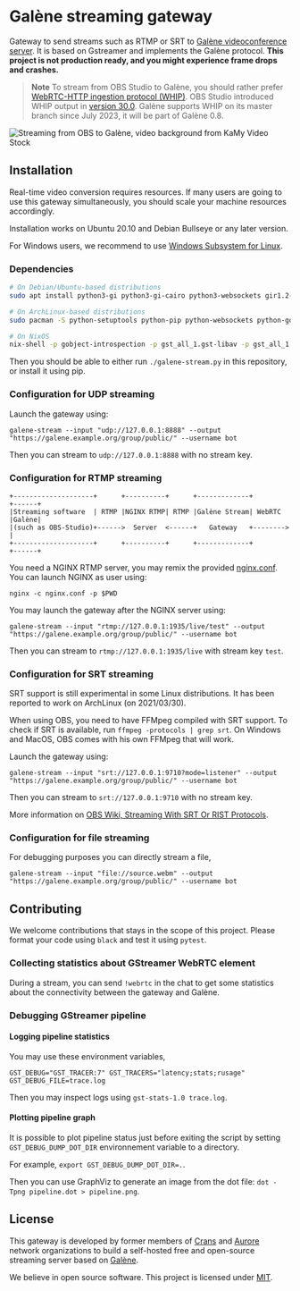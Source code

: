 # Galène streaming gateway

Gateway to send streams such as RTMP or SRT to
[Galène videoconference server](https://galene.org/).
It is based on Gstreamer and implements the Galène protocol.
**This project is not production ready, and you might experience frame drops and crashes.**

> **Note**
> To stream from OBS Studio to Galène, you should rather prefer [WebRTC-HTTP ingestion protocol (WHIP)](https://datatracker.ietf.org/doc/draft-ietf-wish-whip/).
> OBS Studio introduced WHIP output in [version 30.0](https://github.com/obsproject/obs-studio/releases/tag/30.0.0-beta1).
> Galène supports WHIP on its master branch since July 2023, it will be part of Galène 0.8.

![Streaming from OBS to Galène, video background from KaMy Video Stock](./docs/demo.png)

## Installation

Real-time video conversion requires resources. If many users are going to use
this gateway simultaneously, you should scale your machine resources
accordingly.

Installation works on Ubuntu 20.10 and Debian Bullseye or any later version.

For Windows users, we recommend to use
[Windows Subsystem for Linux](https://learn.microsoft.com/en-us/windows/wsl/install).

### Dependencies

```bash
# On Debian/Ubuntu-based distributions
sudo apt install python3-gi python3-gi-cairo python3-websockets gir1.2-gst-plugins-bad-1.0 gstreamer1.0-plugins-good gstreamer1.0-plugins-bad gstreamer1.0-plugins-ugly gstreamer1.0-libav gstreamer1.0-nice

# On ArchLinux-based distributions
sudo pacman -S python-setuptools python-pip python-websockets python-gobject gobject-introspection gst-python gst-plugins-base gst-plugins-bad gst-plugins-ugly gst-libav

# On NixOS
nix-shell -p gobject-introspection -p gst_all_1.gst-libav -p gst_all_1.gst-plugins-bad -p gst_all_1.gst-plugins-base -p gst_all_1.gst-plugins-good -p gst_all_1.gst-plugins-ugly -p libnice -p python3 -p python3Packages.gst-python -p python3Packages.pygobject3 -p python3Packages.websockets
```

Then you should be able to either run `./galene-stream.py` in this repository,
or install it using pip.

### Configuration for UDP streaming

Launch the gateway using:

```
galene-stream --input "udp://127.0.0.1:8888" --output "https://galene.example.org/group/public/" --username bot
```

Then you can stream to `udp://127.0.0.1:8888` with no stream key.

### Configuration for RTMP streaming

```
+--------------------+      +----------+      +-------------+        +------+
|Streaming software  | RTMP |NGINX RTMP| RTMP |Galène Stream| WebRTC |Galène|
|(such as OBS-Studio)+------>  Server  <------+   Gateway   +-------->      |
+--------------------+      +----------+      +-------------+        +------+
```

You need a NGINX RTMP server, you may remix the provided
[nginx.conf](./docs/nginx.conf). You can launch NGINX as user using:

```
nginx -c nginx.conf -p $PWD
```

You may launch the gateway after the NGINX server using:

```
galene-stream --input "rtmp://127.0.0.1:1935/live/test" --output "https://galene.example.org/group/public/" --username bot
```

Then you can stream to `rtmp://127.0.0.1:1935/live` with stream key `test`.

### Configuration for SRT streaming

SRT support is still experimental in some Linux distributions.
It has been reported to work on ArchLinux (on 2021/03/30).

When using OBS, you need to have FFMpeg compiled with SRT support.
To check if SRT is available, run `ffmpeg -protocols | grep srt`.
On Windows and MacOS, OBS comes with his own FFMpeg that will work.

Launch the gateway using:

```
galene-stream --input "srt://127.0.0.1:9710?mode=listener" --output "https://galene.example.org/group/public/" --username bot
```

Then you can stream to `srt://127.0.0.1:9710` with no stream key.

More information on [OBS Wiki, Streaming With SRT Or RIST Protocols](https://obsproject.com/wiki/Streaming-With-SRT-Or-RIST-Protocols).

### Configuration for file streaming

For debugging purposes you can directly stream a file,

```
galene-stream --input "file://source.webm" --output "https://galene.example.org/group/public/" --username bot
```

## Contributing

We welcome contributions that stays in the scope of this project.
Please format your code using `black` and test it using `pytest`.

### Collecting statistics about GStreamer WebRTC element

During a stream, you can send `!webrtc` in the chat to get some statistics
about the connectivity between the gateway and Galène.

### Debugging GStreamer pipeline

#### Logging pipeline statistics

You may use these environment variables,

```
GST_DEBUG="GST_TRACER:7" GST_TRACERS="latency;stats;rusage" GST_DEBUG_FILE=trace.log
```

Then you may inspect logs using `gst-stats-1.0 trace.log`.

#### Plotting pipeline graph

It is possible to plot pipeline status just before exiting the script by setting
`GST_DEBUG_DUMP_DOT_DIR` environnement variable to a directory.

For example, `export GST_DEBUG_DUMP_DOT_DIR=.`.

Then you can use GraphViz to generate an image from the dot file:
`dot -Tpng pipeline.dot > pipeline.png`.

## License

This gateway is developed by former members of [Crans](https://www.crans.org/)
and [Aurore](https://auro.re/) network organizations to build a self-hosted
free and open-source streaming server based on [Galène](https://galene.org/).

We believe in open source software.
This project is licensed under [MIT](./LICENSE.txt).

